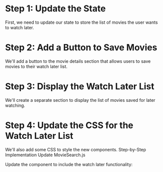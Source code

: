 # Step 1: Update the State

First, we need to update our state to store the list of movies the user wants to watch later.

# Step 2: Add a Button to Save Movies

We'll add a button to the movie details section that allows users to save movies to their watch later list.

# Step 3: Display the Watch Later List

We'll create a separate section to display the list of movies saved for later watching.

# Step 4: Update the CSS for the Watch Later List

We'll also add some CSS to style the new components.
Step-by-Step Implementation
Update MovieSearch.js

Update the component to include the watch later functionality: